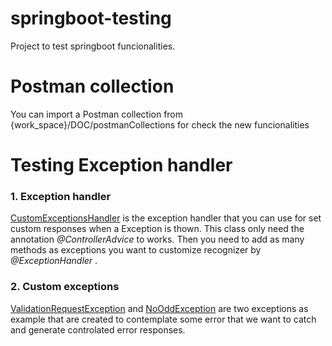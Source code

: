 # springboot-testing
Project to test springboot funcionalities.

# Postman collection
You can import a Postman collection from {work_space}/DOC/postmanCollections for check the new funcionalities

# Testing Exception handler

### 1. Exception handler

[CustomExceptionsHandler](src/main/java/com/freyvik/springboot_testing/rest/app/handlers/CustomExceptionsHandler.java) is the exception handler that you can use for set custom responses when a Exception is thown. This class only need the annotation  _@ControllerAdvice_  to works. Then you need to add as many methods as exceptions you want to customize recognizer by  _@ExceptionHandler_ .

### 2. Custom exceptions

[ValidationRequestException](src/main/java/com/freyvik/springboot_testing/rest/app/exceptions/ValidationRequestException.java) and [NoOddException](src/main/java/com/freyvik/springboot_testing/rest/app/exceptions/NoOddException.java) are two exceptions as example that are created to contemplate some error that we want to catch and generate controlated error responses.